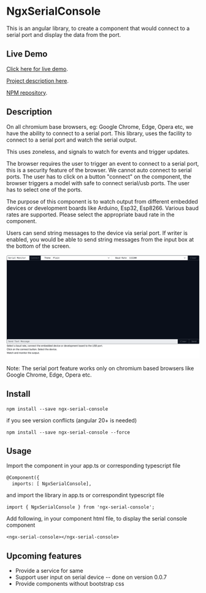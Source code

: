 # NgxSerialConsole

This is an angular library, to create a component that would connect to a serial port and display the data from the port.

## Live Demo

[Click here for live demo](https://binuud.com/staging/demo/serial-console).

[Project description here](https://binuud.com/project/serialconsole/).

[NPM repository](https://www.npmjs.com/package/ngx-serial-console).

## Description

On all chromium base browsers, eg: Google Chrome, Edge, Opera etc, we have the ability to connect to a serial port.
This library, uses the facility to connect to a serial port and watch the serial output.

This uses zoneless, and signals to watch for events and trigger updates.

The browser requires the user to trigger an event to connect to a serial port, this is a security feature of the browser.
We cannot auto connect to serial ports.
The user has to click on a button "connect" on the component, the browser triggers a model with safe to connect serial/usb ports.
The user has to select one of the ports.

The purpose of this component is to watch output from different embedded devices or development boards like Arduino, Esp32, Esp8266.
Various baud rates are supported. Please select the appropriate baud rate in the component.

Users can send string messages to the device via serial port. If writer is enabled, you would be able to send string messages from the input box at the bottom
of the screen.

![Alt text](https://github.com/binuud/ngx-serial-console/blob/master/ngx-console-window.gif?raw=true "Sample Gif Capture")



Note: The serial port feature works only on chromium based browsers like Google Chrome, Edge, Opera etc.

## Install

```
npm install --save ngx-serial-console
```

if you see version conflicts (angular 20+ is needed)
```
npm install --save ngx-serial-console --force
```

## Usage

Import the component in your app.ts or corresponding typescript file
```
@Component({
  imports: [ NgxSerialConsole],
```


and import the library in app.ts or correspondint typescript file

```
import { NgxSerialConsole } from 'ngx-serial-console';
```

Add following, in your component html file, to display the serial console component
```
<ngx-serial-console></ngx-serial-console>
```

## Upcoming features
* Provide a service for same
* Support user input on serial device -- done on version 0.0.7
* Provide components without bootstrap css